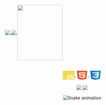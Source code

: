 <div>
  <a href="https://github.com/braiachef">
  <img height="140em"   align="center" src="https://github-readme-stats.vercel.app/api?username=braiachef&show_icons=true&theme=react&include_all_commits=true&count_private=true"/>
  <img height="140em"  align="center" src="https://github-readme-stats.vercel.app/api/top-langs/?username=BRAIACHEF&layout=compact&langs_count=7&theme=react" />

  <img align="center" width="148" height="180" src="https://media1.tenor.com/images/68e8337fb4eb7e40645d832c64762a8b/tenor.gif?itemid=19443613">
</div>
 <br>
<div  align="center"> 
  <div style="display: inline_block"><br>
  <img align="center" alt="Rafa-Js" height="30" width="40" src="https://raw.githubusercontent.com/devicons/devicon/master/icons/javascript/javascript-plain.svg">
  <img align="center" alt="HTML" height="30" width="40" src="https://raw.githubusercontent.com/devicons/devicon/master/icons/html5/html5-original.svg">
  <img align="center" alt="CSS" height="30" width="40" src="https://raw.githubusercontent.com/devicons/devicon/master/icons/css3/css3-original.svg"> 
  
  
</div>
  <br>
  <a href="https://www.instagram.com/braiachef/" target="_blank"><img src="https://img.shields.io/badge/-Instagram-%23E4405F?style=for-the-badge&logo=instagram&logoColor=white" target="_blank"></a>
  <a href="https://www.linkedin.com/in/braiachef/" target="_blank"><img src="https://img.shields.io/badge/-LinkedIn-%230077B5?style=for-the-badge&logo=linkedin&logoColor=white" target="_blank"></a> 
 
  ![Snake animation](https://github.com/braiachef/braiachef/blob/output/github-contribution-grid-snake.svg)
 
</div>
